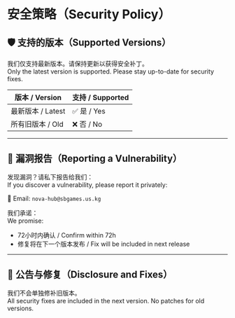# 安全策略（Security Policy）

## 🛡 支持的版本（Supported Versions）

我们仅支持最新版本。请保持更新以获得安全补丁。  
Only the latest version is supported. Please stay up-to-date for security fixes.

| 版本 / Version | 支持 / Supported |
| -------------- | ---------------- |
| 最新版本 / Latest | ✅ 是 / Yes       |
| 所有旧版本 / Old | ❌ 否 / No        |

---

## 📝 漏洞报告（Reporting a Vulnerability）

发现漏洞？请私下报告给我们：  
If you discover a vulnerability, please report it privately:

📧 Email: `nova-hub@sbgames.us.kg`

我们承诺：  
We promise:
- 72小时内确认 / Confirm within 72h  
- 修复将在下一个版本发布 / Fix will be included in next release  

---

## 📢 公告与修复（Disclosure and Fixes）

我们不会单独修补旧版本。  
All security fixes are included in the next version. No patches for old versions.
